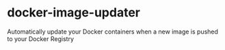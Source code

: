 # docker-image-updater
Automatically update your Docker containers when a new image is pushed to your Docker Registry
